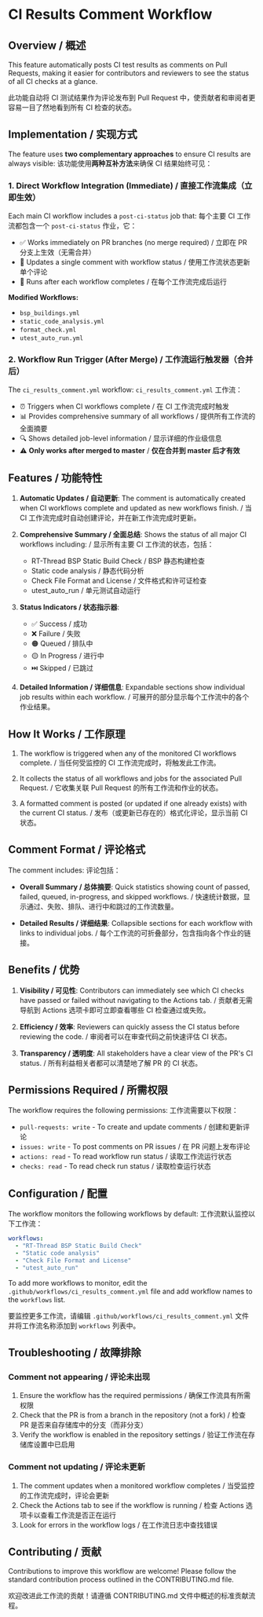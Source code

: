 # CI Results Comment Workflow

## Overview / 概述

This feature automatically posts CI test results as comments on Pull Requests, making it easier for contributors and reviewers to see the status of all CI checks at a glance.

此功能自动将 CI 测试结果作为评论发布到 Pull Request 中，使贡献者和审阅者更容易一目了然地看到所有 CI 检查的状态。

## Implementation / 实现方式

The feature uses **two complementary approaches** to ensure CI results are always visible:
该功能使用**两种互补方法**来确保 CI 结果始终可见：

### 1. Direct Workflow Integration (Immediate) / 直接工作流集成（立即生效）

Each main CI workflow includes a `post-ci-status` job that:
每个主要 CI 工作流都包含一个 `post-ci-status` 作业，它：

- ✅ Works immediately on PR branches (no merge required) / 立即在 PR 分支上生效（无需合并）
- 📝 Updates a single comment with workflow status / 使用工作流状态更新单个评论
- 🔄 Runs after each workflow completes / 在每个工作流完成后运行

**Modified Workflows:**
- `bsp_buildings.yml`
- `static_code_analysis.yml`
- `format_check.yml`
- `utest_auto_run.yml`

### 2. Workflow Run Trigger (After Merge) / 工作流运行触发器（合并后）

The `ci_results_comment.yml` workflow:
`ci_results_comment.yml` 工作流：

- ⏰ Triggers when CI workflows complete / 在 CI 工作流完成时触发
- 📊 Provides comprehensive summary of all workflows / 提供所有工作流的全面摘要
- 🔍 Shows detailed job-level information / 显示详细的作业级信息
- ⚠️ **Only works after merged to master** / **仅在合并到 master 后才有效**

## Features / 功能特性

1. **Automatic Updates / 自动更新**: The comment is automatically created when CI workflows complete and updated as new workflows finish.
   / 当 CI 工作流完成时自动创建评论，并在新工作流完成时更新。

2. **Comprehensive Summary / 全面总结**: Shows the status of all major CI workflows including:
   / 显示所有主要 CI 工作流的状态，包括：
   - RT-Thread BSP Static Build Check / BSP 静态构建检查
   - Static code analysis / 静态代码分析
   - Check File Format and License / 文件格式和许可证检查
   - utest_auto_run / 单元测试自动运行

3. **Status Indicators / 状态指示器**:
   - ✅ Success / 成功
   - ❌ Failure / 失败
   - 🟠 Queued / 排队中
   - 🟡 In Progress / 进行中
   - ⏭️ Skipped / 已跳过

4. **Detailed Information / 详细信息**: Expandable sections show individual job results within each workflow.
   / 可展开的部分显示每个工作流中的各个作业结果。

## How It Works / 工作原理

1. The workflow is triggered when any of the monitored CI workflows complete.
   / 当任何受监控的 CI 工作流完成时，将触发此工作流。

2. It collects the status of all workflows and jobs for the associated Pull Request.
   / 它收集关联 Pull Request 的所有工作流和作业的状态。

3. A formatted comment is posted (or updated if one already exists) with the current CI status.
   / 发布（或更新已存在的）格式化评论，显示当前 CI 状态。

## Comment Format / 评论格式

The comment includes:
评论包括：

- **Overall Summary / 总体摘要**: Quick statistics showing count of passed, failed, queued, in-progress, and skipped workflows.
  / 快速统计数据，显示通过、失败、排队、进行中和跳过的工作流数量。

- **Detailed Results / 详细结果**: Collapsible sections for each workflow with links to individual jobs.
  / 每个工作流的可折叠部分，包含指向各个作业的链接。

## Benefits / 优势

1. **Visibility / 可见性**: Contributors can immediately see which CI checks have passed or failed without navigating to the Actions tab.
   / 贡献者无需导航到 Actions 选项卡即可立即查看哪些 CI 检查通过或失败。

2. **Efficiency / 效率**: Reviewers can quickly assess the CI status before reviewing the code.
   / 审阅者可以在审查代码之前快速评估 CI 状态。

3. **Transparency / 透明度**: All stakeholders have a clear view of the PR's CI status.
   / 所有利益相关者都可以清楚地了解 PR 的 CI 状态。

## Permissions Required / 所需权限

The workflow requires the following permissions:
工作流需要以下权限：

- `pull-requests: write` - To create and update comments / 创建和更新评论
- `issues: write` - To post comments on PR issues / 在 PR 问题上发布评论
- `actions: read` - To read workflow run status / 读取工作流运行状态
- `checks: read` - To read check run status / 读取检查运行状态

## Configuration / 配置

The workflow monitors the following workflows by default:
工作流默认监控以下工作流：

```yaml
workflows:
  - "RT-Thread BSP Static Build Check"
  - "Static code analysis"
  - "Check File Format and License"
  - "utest_auto_run"
```

To add more workflows to monitor, edit the `.github/workflows/ci_results_comment.yml` file and add workflow names to the `workflows` list.

要监控更多工作流，请编辑 `.github/workflows/ci_results_comment.yml` 文件并将工作流名称添加到 `workflows` 列表中。

## Troubleshooting / 故障排除

### Comment not appearing / 评论未出现

1. Ensure the workflow has the required permissions / 确保工作流具有所需权限
2. Check that the PR is from a branch in the repository (not a fork) / 检查 PR 是否来自存储库中的分支（而非分支）
3. Verify the workflow is enabled in the repository settings / 验证工作流在存储库设置中已启用

### Comment not updating / 评论未更新

1. The comment updates when a monitored workflow completes / 当受监控的工作流完成时，评论会更新
2. Check the Actions tab to see if the workflow is running / 检查 Actions 选项卡以查看工作流是否正在运行
3. Look for errors in the workflow logs / 在工作流日志中查找错误

## Contributing / 贡献

Contributions to improve this workflow are welcome! Please follow the standard contribution process outlined in the CONTRIBUTING.md file.

欢迎改进此工作流的贡献！请遵循 CONTRIBUTING.md 文件中概述的标准贡献流程。
